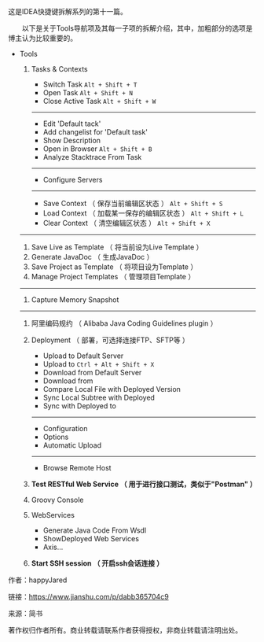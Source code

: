 这是IDEA快捷键拆解系列的第十一篇。

  以下是关于Tools导航项及其每一子项的拆解介绍，其中，加粗部分的选项是博主认为比较重要的。

* Tools
  1. Tasks 
     &
      Contexts
     * Switch Task 
       `Alt + Shift + T`
     * Open Task 
       `Alt + Shift + N`
     * Close Active Task 
       `Alt + Shift + W`

     ---

     * Edit 'Default tack'
     * Add changelist for 'Default task'
     * Show Description
     * Open in Browser 
       `Alt + Shift + B`
     * Analyze Stacktrace From Task

     ---

     * Configure Servers

     ---

     * Save Context （ 保存当前编辑区状态 ） 
       `Alt + Shift + S`
     * Load Context （ 加载某一保存的编辑区状态 ） 
       `Alt + Shift + L`
     * Clear Context （ 清空编辑区状态 ） 
       `Alt + Shift + X`

  ---

  1. Save Live as Template （ 将当前设为Live Template ）
  2. Generate JavaDoc （ 生成JavaDoc ）
  3. Save Project as Template （ 将项目设为Template ）
  4. Manage Project Templates （ 管理项目Template ）

  ---

  1. Capture Memory Snapshot

  ---

  1. 阿里编码规约 （ Alibaba Java Coding Guidelines plugin ）
  2. Deployment （ 部署，可选择连接FTP、SFTP等 ）
     * Upload to Default Server
     * Upload to 
       `Ctrl + Alt + Shift + X`
     * Download from Default Server
     * Download from
     * Compare Local File with Deployed Version
     * Sync Local Subtree with Deployed
     * Sync with Deployed to

     ---

     * Configuration
     * Options
     * Automatic Upload

     ---

     * Browse Remote Host
  3. **Test RESTful Web Service （ 用于进行接口测试，类似于"Postman" ）**
  4. Groovy Console
  5. WebServices
     * Generate Java Code From Wsdl
     * ShowDeployed Web Services
     * Axis...
  6. **Start SSH session （ 开启ssh会话连接 ）**

  


  


作者：happyJared

  


链接：https://www.jianshu.com/p/dabb365704c9

  


来源：简书

  


著作权归作者所有。商业转载请联系作者获得授权，非商业转载请注明出处。

